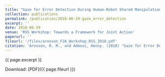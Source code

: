 ```yaml
---
title: "Gaze for Error Detection During Human-Robot Shared Manipulation"
collection: publications
permalink: /publication/2018-06-29-gaze_error_detection
excerpt: ''
date: 2018-06-29
venue: 'RSS Workshop: Towards a Framework for Joint Action'
paperurl: ''
fileurl: '/files/aronson_FJA_Workshop_RSS_2018.pdf'
citation: 'Aronson, R. M., and Admoni, Henny. (2018) "Gaze for Error Detection During Human-Robot Shared Manipulation." RSS Workshop: Towards a Framework for Joint Action'
---
```

{{ page.excerpt }}

Download: [PDF]({{ page.fileurl }})

